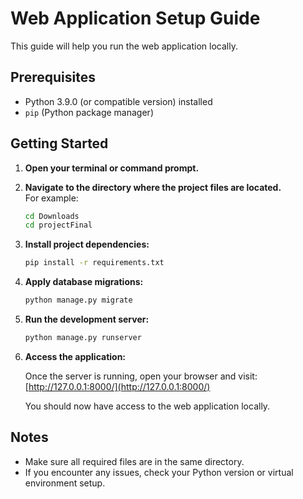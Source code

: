 # Web Application Setup Guide

This guide will help you run the web application locally.

## Prerequisites

- Python 3.9.0 (or compatible version) installed
- `pip` (Python package manager)

## Getting Started

1. **Open your terminal or command prompt.**

2. **Navigate to the directory where the project files are located.**  
   For example:

   ```bash
   cd Downloads
   cd projectFinal
   ```

3. **Install project dependencies:**

   ```bash
   pip install -r requirements.txt
   ```

4. **Apply database migrations:**

   ```bash
   python manage.py migrate
   ```

5. **Run the development server:**

   ```bash
   python manage.py runserver
   ```

6. **Access the application:**

   Once the server is running, open your browser and visit:  
   [http://127.0.0.1:8000/](http://127.0.0.1:8000/)

   You should now have access to the web application locally.

## Notes

- Make sure all required files are in the same directory.
- If you encounter any issues, check your Python version or virtual environment setup.

